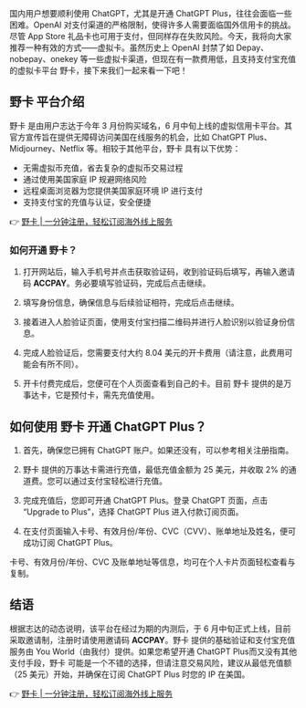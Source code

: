 国内用户想要顺利使用 ChatGPT，尤其是开通 ChatGPT Plus，往往会面临一些困难。OpenAI 对支付渠道的严格限制，使得许多人需要面临国外信用卡的挑战。尽管 App Store 礼品卡也可用于支付，但同样存在失败风险。今天，我将向大家推荐一种有效的方式——虚拟卡。虽然历史上 OpenAI 封禁了如 Depay、nobepay、onekey 等一些虚拟卡渠道，但现在有一款费用低，且支持支付宝充值的虚拟卡平台 野卡，接下来我们一起来看一下吧！

## 野卡 平台介绍

野卡 是由用户志达于今年 3 月份购买域名，6 月中旬上线的虚拟信用卡平台。其官方宣传旨在提供无障碍访问美国在线服务的机会，比如 ChatGPT Plus、Midjourney、Netflix 等。相较于其他平台，野卡 具有以下优势：

- 无需虚拟币充值，省去复杂的虚拟币交易过程
- 通过使用美国家庭 IP 规避网络风险
- 远程桌面浏览器为您提供美国家庭环境 IP 进行支付
- 支持支付宝的充值与认证，安全便捷

👉 [野卡 | 一分钟注册，轻松订阅海外线上服务](https://bit.ly/bewildcard)

### 如何开通 野卡？

1. 打开网站后，输入手机号并点击获取验证码，收到验证码后填写，再输入邀请码 **ACCPAY**。务必要填写验证码，完成后点击继续。
   
2. 填写身份信息，确保信息与后续验证相符，完成后点击继续。

3. 接着进入人脸验证页面，使用支付宝扫描二维码并进行人脸识别以验证身份信息。

4. 完成人脸验证后，您需要支付大约 8.04 美元的开卡费用（请注意，此费用可能会有所不同）。

5. 开卡付费完成后，您便可在个人页面查看到自己的卡。目前 野卡 提供的是万事达卡，它是预付卡，需先充值使用。

## 如何使用 野卡 开通 ChatGPT Plus？

1. 首先，确保您已拥有 ChatGPT 账户。如果还没有，可以参考相关注册指南。

2. 野卡 提供的万事达卡需进行充值，最低充值金额为 25 美元，并收取 2% 的通道费。您可以通过支付宝轻松进行充值。

3. 完成充值后，您即可开通 ChatGPT Plus。登录 ChatGPT 页面，点击 “Upgrade to Plus”，选择 ChatGPT Plus 进入付款订阅页面。

4. 在支付页面输入卡号、有效月份/年份、CVC（CVV）、账单地址及姓名，便可成功订阅 ChatGPT Plus。

卡号、有效月份/年份、CVC 及账单地址等信息，均可在个人卡片页面轻松查看与复制。

## 结语

根据志达的动态说明，该平台在经过为期的内测后，于 6 月中旬正式上线，目前采取邀请制，注册时请使用邀请码 **ACCPAY**。野卡 提供的基础验证和支付宝充值服务由 You World（由我付）提供。如果您希望开通 ChatGPT Plus而又没有其他支付手段，野卡 可能是一个不错的选择，但请注意交易风险，建议从最低充值额（25 美元）开始，并确保在订阅 ChatGPT Plus 时您的 IP 在美国。

👉 [野卡 | 一分钟注册，轻松订阅海外线上服务](https://bit.ly/bewildcard)